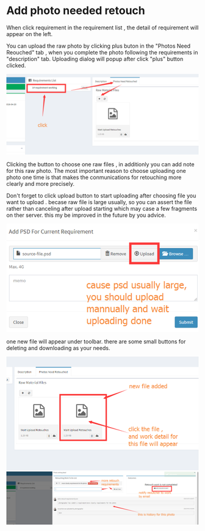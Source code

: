 # Add photo needed retouch

When click requirement in the requirement list , the detail of requirement will appear on the left.

You can upload the raw photo by clicking plus buton in the "Photos Need Reouched" tab , when you complete the photo following the requirements in "description" tab. Uploading dialog will popup after click "plus" button clicked.

![](/assets/add_photo_need_retouch.png)

Clicking the  button to choose one raw files , in additionly you can add note for this raw photo. The most important reason to choose  uploading one photo one time is that makes the conmunications for retouching more clearly and more precisely.

Don't forget to click upload button to start uploading after choosing file you want to upload . becase raw file  is large usually, so  you can assert  the file rather than canceling after upload  starting which may case a few fragments on ther server. this my be improved in the future by you advice.

![](/assets/upload_photo_dialog_photographer.png)

one new file will appear under toolbar. there are some small buttons for deleting and downloading as your needs.

![](/assets/retouhed_list_intro.png)![](/assets/photo_working_detail.png)

